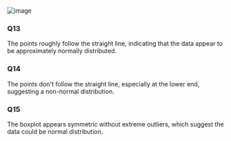 ![image](https://github.com/user-attachments/assets/1efd1c64-53ad-43c1-b76f-fd409b3f14ab)

### Q13
The points roughly follow the straight line, indicating that the data appear to be approximately normally distributed.
### Q14	
The points don't follow the straight line, especially at the lower end, suggesting a non-normal distribution.
### Q15
The boxplot appears symmetric without extreme outliers, which suggest the data could be normal distribution.
